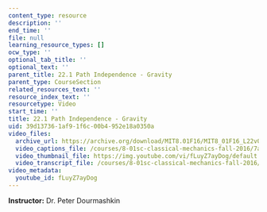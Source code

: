 ```yaml
---
content_type: resource
description: ''
end_time: ''
file: null
learning_resource_types: []
ocw_type: ''
optional_tab_title: ''
optional_text: ''
parent_title: 22.1 Path Independence - Gravity
parent_type: CourseSection
related_resources_text: ''
resource_index_text: ''
resourcetype: Video
start_time: ''
title: 22.1 Path Independence - Gravity
uid: 39d13736-1af9-1f6c-00b4-952e18a0350a
video_files:
  archive_url: https://archive.org/download/MIT8.01F16/MIT8_01F16_L22v01_360p.mp4
  video_captions_file: /courses/8-01sc-classical-mechanics-fall-2016/7a40765ce0bb54a49c8cbe4aadeb26e4_fLuyZ7ayDog.vtt
  video_thumbnail_file: https://img.youtube.com/vi/fLuyZ7ayDog/default.jpg
  video_transcript_file: /courses/8-01sc-classical-mechanics-fall-2016/b207d0201efe5fe63b5bc4f5a08e9cc6_fLuyZ7ayDog.pdf
video_metadata:
  youtube_id: fLuyZ7ayDog
---
```


**Instructor:** Dr. Peter Dourmashkin